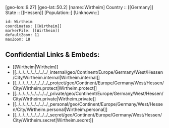 ﻿---
location: [50.2,9.27] 
mapzoom: [7,12] 
mapmarker: city 
type: City
tags:
- geo/City


SpocWebEntityId: 35652
isDeleted: false
confidential: public

---
[geo-lon::9.27] 
[geo-lat::50.2] 
[name::Wirtheim] 
Country :: [[Germany]]  
State :: [[Hessen]] 
[Population::] 
[Unknown::] 


```leaflet
id: Wirtheim
coordinates: [[Wirtheim]] 
markerFile: [[Wirtheim]] 
defaultZoom: 11 
maxZoom: 18
```


## Confidential Links & Embeds: 
- [[Wirtheim|Wirtheim]]  
- [[../../../../../../../../_internal/geo/Continent/Europe/Germany/West/Hessen/City/Wirtheim.internal|Wirtheim.internal]] 
- [[../../../../../../../../_protect/geo/Continent/Europe/Germany/West/Hessen/City/Wirtheim.protect|Wirtheim.protect]] 
- [[../../../../../../../../_private/geo/Continent/Europe/Germany/West/Hessen/City/Wirtheim.private|Wirtheim.private]] 
- [[../../../../../../../../_personal/geo/Continent/Europe/Germany/West/Hessen/City/Wirtheim.personal|Wirtheim.personal]] 
- [[../../../../../../../../_secret/geo/Continent/Europe/Germany/West/Hessen/City/Wirtheim.secret|Wirtheim.secret]] 
